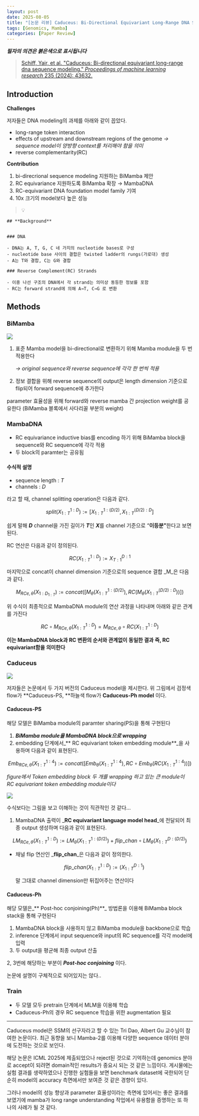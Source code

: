 ```yaml
---
layout: post
date: 2025-08-05
title: "[논문 리뷰] Caduceus: Bi-Directional Equivariant Long-Range DNA Sequence Modeling"
tags: [Genomics, Mamba]
categories: [Paper Review]
---
```


<span class="notion-red">_**필자의 의견은 붉은색으로 표시됩니다**_</span>


> [Schiff, Yair, et al. "Caduceus: Bi-directional equivariant long-range dna sequence modeling." ](https://pmc.ncbi.nlm.nih.gov/articles/PMC12189541/)[_Proceedings of machine learning research_](https://pmc.ncbi.nlm.nih.gov/articles/PMC12189541/)[ 235 (2024): 43632.](https://pmc.ncbi.nlm.nih.gov/articles/PMC12189541/)



## Introduction


**Challenges**


저자들은 DNA modeling의 과제를 아래와 같이 꼽았다.

- long-range token interaction
- effects of upstream and downstream regions of the genome 
_→ sequence model이 양방향 context를 처리해야 함을 의미_
- reverse complementarity(RC)

**Contribution**

1. bi-direcrional sequence modeling 지원하는 BiMamba 제안
1. RC equivariance 지원하도록 BiMamba 확장 → MambaDNA
1. RC-equivariant DNA foundation model family 기여
1. 10x 크기의 model보다 높은 성능

> 💡 


	## **Background**


	### DNA

	- DNA는 A, T, G, C 네 가지의 nucleotide bases로 구성
	- nucleotide base 사이의 결합은 twisted ladder의 rungs(가로대) 생성
	- A는 T와 결합, C는 G와 결합

	### Reverse Complement(RC) Strands

	- 이중 나선 구조의 DNA에서 각 strand는 의미상 동등한 정보를 포함
	- RC는 forward strand에 의해 A→T, C→G 로 변환


## Methods



### BiMamba


![](https://prod-files-secure.s3.us-west-2.amazonaws.com/542b861c-36a8-4051-84e5-8804b6728dba/2c247d59-7815-4980-99f0-8f0d21f445a7/image.png?X-Amz-Algorithm=AWS4-HMAC-SHA256&X-Amz-Content-Sha256=UNSIGNED-PAYLOAD&X-Amz-Credential=ASIAZI2LB4664ZEICLBF%2F20251002%2Fus-west-2%2Fs3%2Faws4_request&X-Amz-Date=20251002T180128Z&X-Amz-Expires=3600&X-Amz-Security-Token=IQoJb3JpZ2luX2VjEJr%2F%2F%2F%2F%2F%2F%2F%2F%2F%2FwEaCXVzLXdlc3QtMiJIMEYCIQCg0wnYcxnlVjj49lZHuD1t8O3bVGCIaffR8HZk5%2FCvjgIhAIUM8mOsrhdvyMcq0oBLUSRPJsAIPed3rlHMSEJGgd%2FiKv8DCDMQABoMNjM3NDIzMTgzODA1Igz8cyMGCdfNWx51Hmsq3AOPG4DsHPmeKNJPxmtqHxtSir4Faqkmw%2BDe0NyJqwu0gOVqcuiM8VjNeMxQTC%2Bbes5U%2FOH%2F25SKp8Ye%2B6gz25GvcKApAIdwY1mPhrWR31BX7yNlz9M84oLYiWG8ZOkD80jRt6uT5URLVtvTUJVUmuB10JIGXBIv6X6TRs3GVmHNz19TZFeo4j8f6jTGIYOhiytZbgUtHtC%2FVe2ytLhs8yVGejW0Y5NoTrk03MgssI%2BZpbL%2Bh4qecf9Ra2HHtSsGe2jrHVrt22KgvqRMkB6VT6OUqrajhajjOMA30MqB1RXOoAWXNxBLvUg5tdChBMF68cYF%2FFfkOAvhTHJ339PhCzBF4fQcU0iYvwT60WGxyMWCWwyU3EweP1aoBxLrWWLF6oN1wkWaV%2BiolL2WzpKhhZheVarHl1QojXI%2BMwShaR8%2BZjcAlwEBiA6kRrLn0qbPSQcNP9ZJ7Ruu12FcxIb9XBT9qPQzQuoDSIWiHs5QZZsEWPEOxU4uK4bYwk4FSUvPUXmRw8%2BvE6zghq4p5wI1mK9M5xAb%2FKnS%2Fdt5KmZ8RltOj8X0Fzs1UGY%2FtamRg%2FWZCzyXDxwvDB%2BFuhbR6vmbogLKrUSCriOFLre9oIw2WvvklXz9%2FtFwGwQ8qleg9jD%2B8%2FrGBjqkAawnTi8bFeqlyzUv21qoED%2BoSmq%2FZfs6gvMyB1XZ3t9s3%2Fv4uoatDnntc%2B0Eqb%2B3e%2FMKTv%2FJciEB7IkcGYvjdlpVy5AWvdvVtDV6a%2FeaO34WlwyN7jmoIzlxf03uvJHKtHSZZqbJ%2FkuD2TaHaNaGHlV8z6tQKFkileSzGQWaeqA3YVZqtqvkJLmWupKM7dGNusf01TsTxCuqr1SzRqTed6Q%2FHGcA&X-Amz-Signature=8546efc035b7c1c4f40119dd7d8431309ce20bed15177bd1564324860be5d9d1&X-Amz-SignedHeaders=host&x-amz-checksum-mode=ENABLED&x-id=GetObject)

1. 표준 Mamba model을 bi-directional로 변환하기 위해 Mamba module을 두 번 적용한다

	_→ original sequence와 reverse sequence에 각각 한 번씩 적용_

1. 정보 결합을 위해 reverse sequence의 output은 length dimension 기준으로 flip되어 forward sequence에 추가한다

parameter 효율성을 위해 forward와 reverse mamba 간 projection weight를 공유한다 (BiMamba 블록에서 사다리꼴 부분의 weight)



### MambaDNA

- RC equivariance inductive bias를 encoding 하기 위해 BiMamba block을 sequence와 RC sequence에 각각 적용
- 두 block의 paramter는 공유됨


#### 수식적 설명

- sequence length : _T_
- channels : _D_

라고 할 때,  channel splitting operation은 다음과 같다.


$$
split(X^{1:D}_{1:T}):=[X^{1:(D/2)}_{1:T},X^{(D/2):D}_{1:T}]
$$


<span class="notion-red">쉽게 말해 </span><span class="notion-red">_**D**_</span><span class="notion-red"> channel을 가진 길이가 </span><span class="notion-red">_**T**_</span><span class="notion-red">인 </span><span class="notion-red">_**X**_</span><span class="notion-red">를 channel 기준으로 “</span><span class="notion-red">**이등분”**</span><span class="notion-red">한다고 보면 된다.</span>


RC 연산은 다음과 같이 정의된다.


$$
RC(X^{1:D}_{1:T}):=X^{D:1}_{T:1}
$$


마지막으로 concat이 channel dimension 기준으로의 sequence 결합 _M_은 다음과 같다.


$$
M_{RCe,\theta}(X_{1:D_{1:T}}):=concat([M_{\theta}(X^{1:(D/2)}_{1:T}),RC(M_{\theta}(X^{(D/2):D}_{1:T}))])
$$


위 수식이 최종적으로 MambaDNA module의 연산 과정을 나타내며 아래와 같은 관계를 가진다


$$
RC\circ M_{RCe,\theta}(X^{1:D}_{1:T}) = M_{RCe,\theta} \circ RC(X^{1:D}_{1:T})
$$


**이는 MambaDNA block과 RC 변환의 순서와 관계없이 동일한 결과 즉, RC equivariant함을 의미한다**



### Caduceus


![](https://prod-files-secure.s3.us-west-2.amazonaws.com/542b861c-36a8-4051-84e5-8804b6728dba/f94a60d7-8145-473b-aef9-7c68d3ec604a/image.png?X-Amz-Algorithm=AWS4-HMAC-SHA256&X-Amz-Content-Sha256=UNSIGNED-PAYLOAD&X-Amz-Credential=ASIAZI2LB4664ZEICLBF%2F20251002%2Fus-west-2%2Fs3%2Faws4_request&X-Amz-Date=20251002T180128Z&X-Amz-Expires=3600&X-Amz-Security-Token=IQoJb3JpZ2luX2VjEJr%2F%2F%2F%2F%2F%2F%2F%2F%2F%2FwEaCXVzLXdlc3QtMiJIMEYCIQCg0wnYcxnlVjj49lZHuD1t8O3bVGCIaffR8HZk5%2FCvjgIhAIUM8mOsrhdvyMcq0oBLUSRPJsAIPed3rlHMSEJGgd%2FiKv8DCDMQABoMNjM3NDIzMTgzODA1Igz8cyMGCdfNWx51Hmsq3AOPG4DsHPmeKNJPxmtqHxtSir4Faqkmw%2BDe0NyJqwu0gOVqcuiM8VjNeMxQTC%2Bbes5U%2FOH%2F25SKp8Ye%2B6gz25GvcKApAIdwY1mPhrWR31BX7yNlz9M84oLYiWG8ZOkD80jRt6uT5URLVtvTUJVUmuB10JIGXBIv6X6TRs3GVmHNz19TZFeo4j8f6jTGIYOhiytZbgUtHtC%2FVe2ytLhs8yVGejW0Y5NoTrk03MgssI%2BZpbL%2Bh4qecf9Ra2HHtSsGe2jrHVrt22KgvqRMkB6VT6OUqrajhajjOMA30MqB1RXOoAWXNxBLvUg5tdChBMF68cYF%2FFfkOAvhTHJ339PhCzBF4fQcU0iYvwT60WGxyMWCWwyU3EweP1aoBxLrWWLF6oN1wkWaV%2BiolL2WzpKhhZheVarHl1QojXI%2BMwShaR8%2BZjcAlwEBiA6kRrLn0qbPSQcNP9ZJ7Ruu12FcxIb9XBT9qPQzQuoDSIWiHs5QZZsEWPEOxU4uK4bYwk4FSUvPUXmRw8%2BvE6zghq4p5wI1mK9M5xAb%2FKnS%2Fdt5KmZ8RltOj8X0Fzs1UGY%2FtamRg%2FWZCzyXDxwvDB%2BFuhbR6vmbogLKrUSCriOFLre9oIw2WvvklXz9%2FtFwGwQ8qleg9jD%2B8%2FrGBjqkAawnTi8bFeqlyzUv21qoED%2BoSmq%2FZfs6gvMyB1XZ3t9s3%2Fv4uoatDnntc%2B0Eqb%2B3e%2FMKTv%2FJciEB7IkcGYvjdlpVy5AWvdvVtDV6a%2FeaO34WlwyN7jmoIzlxf03uvJHKtHSZZqbJ%2FkuD2TaHaNaGHlV8z6tQKFkileSzGQWaeqA3YVZqtqvkJLmWupKM7dGNusf01TsTxCuqr1SzRqTed6Q%2FHGcA&X-Amz-Signature=357d487112e7c443d0d2dc7088397f968f760bc0e9d978f3ddc9685689338405&X-Amz-SignedHeaders=host&x-amz-checksum-mode=ENABLED&x-id=GetObject)


저자들은 논문에서 두 가지 버전의 Caduceus model을 제시한다. 위 그림에서 검정색 flow가 **Caduceus-PS, **하늘색 flow가 **Caduceus-Ph model** 이다.



#### Caduceus-PS


해당 모델은 BiMamba module의 paramter sharing(PS)을 통해 구현된다

1. _**BiMamba module을 MambaDNA block으로 wrapping**_
1. embedding 단계에서_** RC equivariant token embedding module**_을 사용하며 다음과 같이 표현된다.

$$
Emb_{RCe,\theta}(X^{1:4}_{1:T}):=concat([Emb_{\theta}(X^{1:4}_{1:T}),RC \circ Emb_{\theta}(RC(X^{1:4}_{1:T}))])
$$


_figure에서 Token embedding block 두 개를 wrapping 하고 있는 큰 module이 RC equivariant token embedding module이다_


![](https://prod-files-secure.s3.us-west-2.amazonaws.com/542b861c-36a8-4051-84e5-8804b6728dba/b175e4da-71eb-4e91-8c23-a06dabe673c9/image.png?X-Amz-Algorithm=AWS4-HMAC-SHA256&X-Amz-Content-Sha256=UNSIGNED-PAYLOAD&X-Amz-Credential=ASIAZI2LB4664ZEICLBF%2F20251002%2Fus-west-2%2Fs3%2Faws4_request&X-Amz-Date=20251002T180128Z&X-Amz-Expires=3600&X-Amz-Security-Token=IQoJb3JpZ2luX2VjEJr%2F%2F%2F%2F%2F%2F%2F%2F%2F%2FwEaCXVzLXdlc3QtMiJIMEYCIQCg0wnYcxnlVjj49lZHuD1t8O3bVGCIaffR8HZk5%2FCvjgIhAIUM8mOsrhdvyMcq0oBLUSRPJsAIPed3rlHMSEJGgd%2FiKv8DCDMQABoMNjM3NDIzMTgzODA1Igz8cyMGCdfNWx51Hmsq3AOPG4DsHPmeKNJPxmtqHxtSir4Faqkmw%2BDe0NyJqwu0gOVqcuiM8VjNeMxQTC%2Bbes5U%2FOH%2F25SKp8Ye%2B6gz25GvcKApAIdwY1mPhrWR31BX7yNlz9M84oLYiWG8ZOkD80jRt6uT5URLVtvTUJVUmuB10JIGXBIv6X6TRs3GVmHNz19TZFeo4j8f6jTGIYOhiytZbgUtHtC%2FVe2ytLhs8yVGejW0Y5NoTrk03MgssI%2BZpbL%2Bh4qecf9Ra2HHtSsGe2jrHVrt22KgvqRMkB6VT6OUqrajhajjOMA30MqB1RXOoAWXNxBLvUg5tdChBMF68cYF%2FFfkOAvhTHJ339PhCzBF4fQcU0iYvwT60WGxyMWCWwyU3EweP1aoBxLrWWLF6oN1wkWaV%2BiolL2WzpKhhZheVarHl1QojXI%2BMwShaR8%2BZjcAlwEBiA6kRrLn0qbPSQcNP9ZJ7Ruu12FcxIb9XBT9qPQzQuoDSIWiHs5QZZsEWPEOxU4uK4bYwk4FSUvPUXmRw8%2BvE6zghq4p5wI1mK9M5xAb%2FKnS%2Fdt5KmZ8RltOj8X0Fzs1UGY%2FtamRg%2FWZCzyXDxwvDB%2BFuhbR6vmbogLKrUSCriOFLre9oIw2WvvklXz9%2FtFwGwQ8qleg9jD%2B8%2FrGBjqkAawnTi8bFeqlyzUv21qoED%2BoSmq%2FZfs6gvMyB1XZ3t9s3%2Fv4uoatDnntc%2B0Eqb%2B3e%2FMKTv%2FJciEB7IkcGYvjdlpVy5AWvdvVtDV6a%2FeaO34WlwyN7jmoIzlxf03uvJHKtHSZZqbJ%2FkuD2TaHaNaGHlV8z6tQKFkileSzGQWaeqA3YVZqtqvkJLmWupKM7dGNusf01TsTxCuqr1SzRqTed6Q%2FHGcA&X-Amz-Signature=176c4ff775d1bda1a251f2914a09ddbded9738f3c9df5506afd588d95114f5bf&X-Amz-SignedHeaders=host&x-amz-checksum-mode=ENABLED&x-id=GetObject)


<span class="notion-red">수식보다는 그림을 보고 이해하는 것이 직관적인 것 같다…</span>

1. MambaDNA 출력이 _**RC equivariant language model head**_에 전달되어 최종 output 생성하며 다음과 같이 표현된다.

$$
LM_{RCe,\theta}(X^{1:D}_{1:T}):= LM_{\theta}(X^{1:(D/2)}_{1:T})+flip\_chan\circ LM_{\theta}(X^{D:(D/2)}_{1:T})
$$

- 채널 flip 연산인 _**flip\_chan**_은 다음과 같이 정의한다.

	$$
	flip\_chan(X^{1:D}_{1:T}):=(X^{D:1}_{1:T})
	$$


	말 그대로 channel dimension만 뒤집어주는 연산이다



#### Caduceus-Ph


해당 모델은_** Post-hoc conjoining(Ph)**_ 방법론을 이용해 BiMamba block stack을 통해 구현된다

1. MambaDNA block을 사용하지 않고 BiMamba module을 backbone으로 학습
1. inference 단계에서 input sequence와 input의 RC sequence를 각각 model에 입력
1. 두 output을 평균해 최종 output 산출

2, 3번에 해당하는 부분이 _**Post-hoc conjoining**_ 이다.


<span class="notion-red">논문에 설명이 구체적으로 되어있지는 않다..</span>



### Train

- 두 모델 모두 pretrain 단계에서 MLM을 이용해 학습
- Caduceus-Ph의 경우 RC sequence 학습을 위한 augmentation 필요

---


<span class="notion-red">Caduceus model은 SSM의 선구자라고 할 수 있는 Tri Dao, Albert Gu 교수님이 참여한 논문이다. 최근 동향을 보니 Mamba-2를 이용해 다양한 sequence 데이터 분야에 도전하는 것으로 보인다.</span>


<span class="notion-red">해당 논문은 ICML 2025에 제출되었으나 reject된 것으로 기억하는데 genomics 분야로 accept이 되려면 domain적인 results가 중요시 되는 것 같은 느낌이다. 게시물에는 실험 결과를 생략하였으나 진행한 실험들을 보면 benchmark dataset에 국한되어 단순히 model의 accuracy 측면에서만 보여준 것 같은 경향이 있다.</span>


<span class="notion-red">그러나 model의 성능 향상과 parameter 효율성이라는 측면에 있어서는 좋은 결과를 보였기에 mamba가 long range understanding 작업에서 유용함을 증명하는 또 하나의 사례가 될 것 같다.</span>

